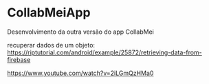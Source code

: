 # CollabMeiApp
Desenvolvimento da outra versão do app CollabMei

recuperar dados de um objeto:
https://riptutorial.com/android/example/25872/retrieving-data-from-firebase

https://www.youtube.com/watch?v=2iLGmQzHMa0
